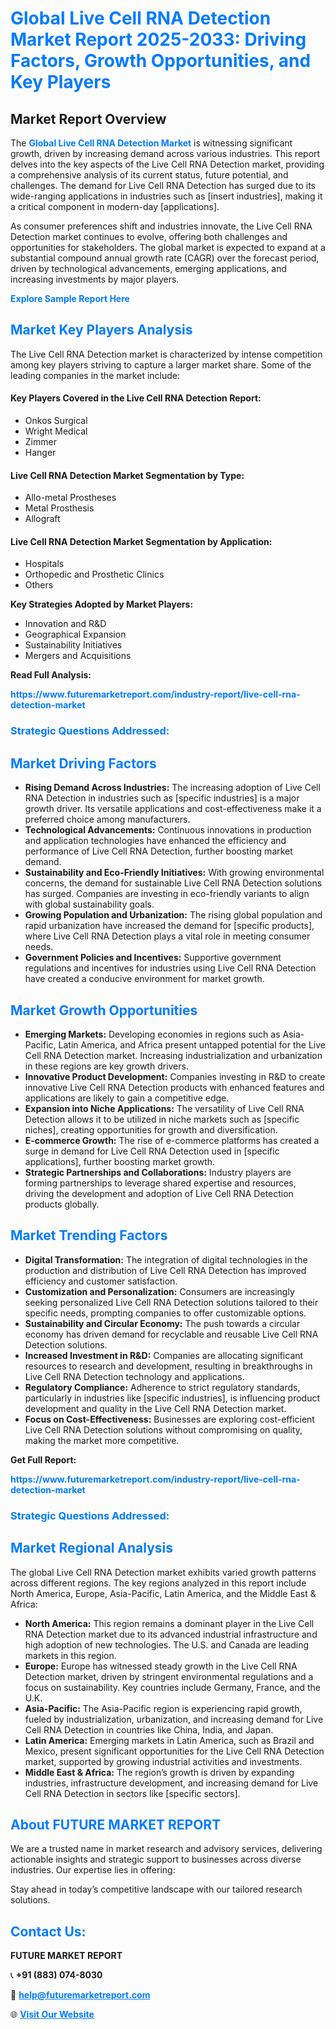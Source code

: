 <h1 style="color: #007BFF;">Global Live Cell RNA Detection Market Report 2025-2033: Driving Factors, Growth Opportunities, and Key Players</h1>

<section id="overview">
<h2>Market Report Overview</h2>
<p>The <a href="https://www.futuremarketreport.com/industry-report/live-cell-rna-detection-market" style="color: #007BFF; text-decoration: none;"><strong>Global Live Cell RNA Detection Market</strong></a> is witnessing significant growth, driven by increasing demand across various industries. This report delves into the key aspects of the Live Cell RNA Detection market, providing a comprehensive analysis of its current status, future potential, and challenges. The demand for Live Cell RNA Detection has surged due to its wide-ranging applications in industries such as [insert industries], making it a critical component in modern-day [applications].</p>
<p>As consumer preferences shift and industries innovate, the Live Cell RNA Detection market continues to evolve, offering both challenges and opportunities for stakeholders. The global market is expected to expand at a substantial compound annual growth rate (CAGR) over the forecast period, driven by technological advancements, emerging applications, and increasing investments by major players.</p>
</section>

<section id="overview">
<p><a href="https://www.futuremarketreport.com/request-sample/reportId=36181" style="color: #007BFF; text-decoration: none;"><strong>Explore Sample Report Here</strong></a></p>
</section>

<section id="key-players">
<h2 style="color: #007BFF;">Market Key Players Analysis</h2>
<p>The Live Cell RNA Detection market is characterized by intense competition among key players striving to capture a larger market share. Some of the leading companies in the market include:</p>
<h4>Key Players Covered in the Live Cell RNA Detection Report:</h4>
<ul><li>Onkos Surgical</li><li>Wright Medical</li><li>Zimmer</li><li>Hanger</li></ul>
<h4>Live Cell RNA Detection Market Segmentation by Type:</h4>
<ul><li>Allo-metal Prostheses</li><li>Metal Prosthesis</li><li>Allograft</li></ul>

<h4>Live Cell RNA Detection Market Segmentation by Application:</h4>
<ul><li>Hospitals</li><li>Orthopedic and Prosthetic Clinics</li><li>Others</li></ul>
<p><strong>Key Strategies Adopted by Market Players:</strong></p>
<ul>
<li>Innovation and R&D</li>
<li>Geographical Expansion</li>
<li>Sustainability Initiatives</li>
<li>Mergers and Acquisitions</li>
</ul>
</section>

<section>
<p><strong>Read Full Analysis: </strong></p><a href="https://www.futuremarketreport.com/industry-report/live-cell-rna-detection-market" style="color: #007BFF; text-decoration: none;"><strong>https://www.futuremarketreport.com/industry-report/live-cell-rna-detection-market</strong></a>
<h3 style="color: #007BFF;">Strategic Questions Addressed:</h3>
</section>

<section id="driving-factors">
<h2 style="color: #007BFF;">Market Driving Factors</h2>
<ul>
<li><strong>Rising Demand Across Industries:</strong> The increasing adoption of Live Cell RNA Detection in industries such as [specific industries] is a major growth driver. Its versatile applications and cost-effectiveness make it a preferred choice among manufacturers.</li>
<li><strong>Technological Advancements:</strong> Continuous innovations in production and application technologies have enhanced the efficiency and performance of Live Cell RNA Detection, further boosting market demand.</li>
<li><strong>Sustainability and Eco-Friendly Initiatives:</strong> With growing environmental concerns, the demand for sustainable Live Cell RNA Detection solutions has surged. Companies are investing in eco-friendly variants to align with global sustainability goals.</li>
<li><strong>Growing Population and Urbanization:</strong> The rising global population and rapid urbanization have increased the demand for [specific products], where Live Cell RNA Detection plays a vital role in meeting consumer needs.</li>
<li><strong>Government Policies and Incentives:</strong> Supportive government regulations and incentives for industries using Live Cell RNA Detection have created a conducive environment for market growth.</li>
</ul>
</section>

<section id="growth-opportunities">
<h2 style="color: #007BFF;">Market Growth Opportunities</h2>
<ul>
<li><strong>Emerging Markets:</strong> Developing economies in regions such as Asia-Pacific, Latin America, and Africa present untapped potential for the Live Cell RNA Detection market. Increasing industrialization and urbanization in these regions are key growth drivers.</li>
<li><strong>Innovative Product Development:</strong> Companies investing in R&D to create innovative Live Cell RNA Detection products with enhanced features and applications are likely to gain a competitive edge.</li>
<li><strong>Expansion into Niche Applications:</strong> The versatility of Live Cell RNA Detection allows it to be utilized in niche markets such as [specific niches], creating opportunities for growth and diversification.</li>
<li><strong>E-commerce Growth:</strong> The rise of e-commerce platforms has created a surge in demand for Live Cell RNA Detection used in [specific applications], further boosting market growth.</li>
<li><strong>Strategic Partnerships and Collaborations:</strong> Industry players are forming partnerships to leverage shared expertise and resources, driving the development and adoption of Live Cell RNA Detection products globally.</li>
</ul>
</section>

<section id="trending-factors">
<h2 style="color: #007BFF;">Market Trending Factors</h2>
<ul>
<li><strong>Digital Transformation:</strong> The integration of digital technologies in the production and distribution of Live Cell RNA Detection has improved efficiency and customer satisfaction.</li>
<li><strong>Customization and Personalization:</strong> Consumers are increasingly seeking personalized Live Cell RNA Detection solutions tailored to their specific needs, prompting companies to offer customizable options.</li>
<li><strong>Sustainability and Circular Economy:</strong> The push towards a circular economy has driven demand for recyclable and reusable Live Cell RNA Detection solutions.</li>
<li><strong>Increased Investment in R&D:</strong> Companies are allocating significant resources to research and development, resulting in breakthroughs in Live Cell RNA Detection technology and applications.</li>
<li><strong>Regulatory Compliance:</strong> Adherence to strict regulatory standards, particularly in industries like [specific industries], is influencing product development and quality in the Live Cell RNA Detection market.</li>
<li><strong>Focus on Cost-Effectiveness:</strong> Businesses are exploring cost-efficient Live Cell RNA Detection solutions without compromising on quality, making the market more competitive.</li>
</ul>
</section>

<section>
<p><strong>Get Full Report: </strong></p><a href="https://www.futuremarketreport.com/industry-report/live-cell-rna-detection-market" style="color: #007BFF; text-decoration: none;"><strong>https://www.futuremarketreport.com/industry-report/live-cell-rna-detection-market</strong></a>
<h3 style="color: #007BFF;">Strategic Questions Addressed:</h3>
</section>


<section id="regional-analysis">
<h2 style="color: #007BFF;">Market Regional Analysis</h2>
<p>The global Live Cell RNA Detection market exhibits varied growth patterns across different regions. The key regions analyzed in this report include North America, Europe, Asia-Pacific, Latin America, and the Middle East & Africa:</p>
<ul>
<li><strong>North America:</strong> This region remains a dominant player in the Live Cell RNA Detection market due to its advanced industrial infrastructure and high adoption of new technologies. The U.S. and Canada are leading markets in this region.</li>
<li><strong>Europe:</strong> Europe has witnessed steady growth in the Live Cell RNA Detection market, driven by stringent environmental regulations and a focus on sustainability. Key countries include Germany, France, and the U.K.</li>
<li><strong>Asia-Pacific:</strong> The Asia-Pacific region is experiencing rapid growth, fueled by industrialization, urbanization, and increasing demand for Live Cell RNA Detection in countries like China, India, and Japan.</li>
<li><strong>Latin America:</strong> Emerging markets in Latin America, such as Brazil and Mexico, present significant opportunities for the Live Cell RNA Detection market, supported by growing industrial activities and investments.</li>
<li><strong>Middle East & Africa:</strong> The region’s growth is driven by expanding industries, infrastructure development, and increasing demand for Live Cell RNA Detection in sectors like [specific sectors].</li>
</ul>
</section>

<footer>
<h2 style="color: #007BFF;">About FUTURE MARKET REPORT</h2>
<p>We are a trusted name in market research and advisory services, delivering actionable insights and strategic support to businesses across diverse industries. Our expertise lies in offering:</p>

<p>Stay ahead in today’s competitive landscape with our tailored research solutions.</p>

<h2 style="color: #007BFF;">Contact Us:</h2>
<p><strong>FUTURE MARKET REPORT</strong></p>
<p>📞 <strong>+91 (883) 074-8030</strong></p>
<p>📧 <strong><a href="mailto:help@futuremarketreport.com" style="color: #007BFF;">help@futuremarketreport.com</a></strong></p>
<p>🌐 <strong><a href="https://www.futuremarketreport.com/" style="color: #007BFF;">Visit Our Website</a></strong></p>
</footer>